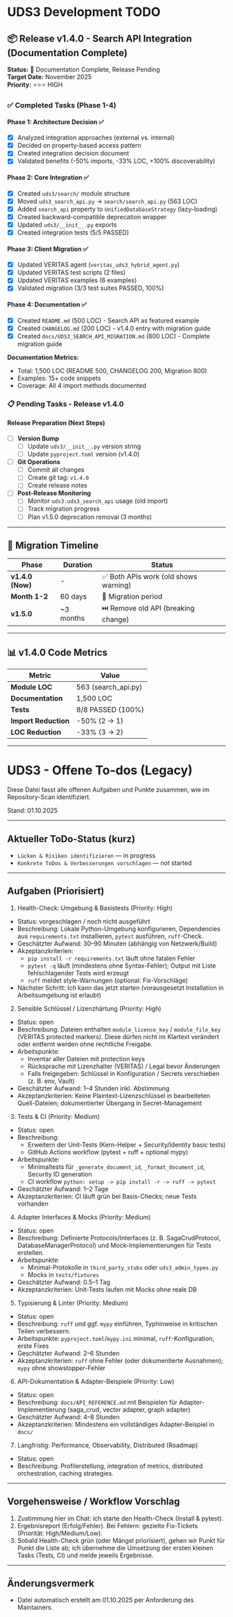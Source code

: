 # UDS3 Development TODO

## 📦 Release v1.4.0 - Search API Integration (Documentation Complete)

**Status:** 🔄 Documentation Complete, Release Pending  
**Target Date:** November 2025  
**Priority:** ⭐⭐⭐ HIGH

### ✅ Completed Tasks (Phase 1-4)

#### Phase 1: Architecture Decision ✅
- [x] Analyzed integration approaches (external vs. internal)
- [x] Decided on property-based access pattern
- [x] Created integration decision document
- [x] Validated benefits (-50% imports, -33% LOC, +100% discoverability)

#### Phase 2: Core Integration ✅
- [x] Created `uds3/search/` module structure
- [x] Moved `uds3_search_api.py` → `search/search_api.py` (563 LOC)
- [x] Added `search_api` property to `UnifiedDatabaseStrategy` (lazy-loading)
- [x] Created backward-compatible deprecation wrapper
- [x] Updated `uds3/__init__.py` exports
- [x] Created integration tests (5/5 PASSED)

#### Phase 3: Client Migration ✅
- [x] Updated VERITAS agent (`veritas_uds3_hybrid_agent.py`)
- [x] Updated VERITAS test scripts (2 files)
- [x] Updated VERITAS examples (6 examples)
- [x] Validated migration (3/3 test suites PASSED, 100%)

#### Phase 4: Documentation ✅
- [x] Created `README.md` (500 LOC) - Search API as featured example
- [x] Created `CHANGELOG.md` (200 LOC) - v1.4.0 entry with migration guide
- [x] Created `docs/UDS3_SEARCH_API_MIGRATION.md` (800 LOC) - Complete migration guide

**Documentation Metrics:**
- Total: 1,500 LOC (README 500, CHANGELOG 200, Migration 800)
- Examples: 15+ code snippets
- Coverage: All 4 import methods documented

### 📋 Pending Tasks - Release v1.4.0

#### Release Preparation (Next Steps)
- [ ] **Version Bump**
  - [ ] Update `uds3/__init__.py` version string
  - [ ] Update `pyproject.toml` version (v1.4.0)
  
- [ ] **Git Operations**
  - [ ] Commit all changes
  - [ ] Create git tag: `v1.4.0`
  - [ ] Create release notes

- [ ] **Post-Release Monitoring**
  - [ ] Monitor `uds3.uds3_search_api` usage (old import)
  - [ ] Track migration progress
  - [ ] Plan v1.5.0 deprecation removal (3 months)

---

## 🚦 Migration Timeline

| Phase | Duration | Status |
|-------|----------|--------|
| **v1.4.0 (Now)** | - | ✅ Both APIs work (old shows warning) |
| **Month 1-2** | 60 days | 🔄 Migration period |
| **v1.5.0** | ~3 months | ⏭️ Remove old API (breaking change) |

---

## 📊 v1.4.0 Code Metrics

| Metric | Value |
|--------|-------|
| **Module LOC** | 563 (search_api.py) |
| **Documentation** | 1,500 LOC |
| **Tests** | 8/8 PASSED (100%) |
| **Import Reduction** | -50% (2 → 1) |
| **LOC Reduction** | -33% (3 → 2) |

---

# UDS3 - Offene To-dos (Legacy)

Diese Datei fasst alle offenen Aufgaben und Punkte zusammen, wie im Repository-Scan identifiziert.

Stand: 01.10.2025

---

## Aktueller ToDo-Status (kurz)
- `Lücken & Risiken identifizieren` — in progress
- `Konkrete ToDos & Verbesserungen vorschlagen` — not started

---

## Aufgaben (Priorisiert)

1) Health-Check: Umgebung & Basistests (Priority: High)
- Status: vorgeschlagen / noch nicht ausgeführt
- Beschreibung: Lokale Python-Umgebung konfigurieren, Dependencies aus `requirements.txt` installieren, `pytest` ausführen, `ruff`-Check.
- Geschätzter Aufwand: 30–90 Minuten (abhängig von Netzwerk/Build)
- Akzeptanzkriterien:
  - `pip install -r requirements.txt` läuft ohne fatalen Fehler
  - `pytest -q` läuft (mindestens ohne Syntax-Fehler); Output mit Liste fehlschlagender Tests wird erzeugt
  - `ruff` meldet style-Warnungen (optional: Fix-Vorschläge)
- Nächster Schritt: Ich kann das jetzt starten (vorausgesetzt Installation in Arbeitsumgebung ist erlaubt)


2) Sensible Schlüssel / Lizenzhärtung (Priority: High)
- Status: open
- Beschreibung: Dateien enthalten `module_licence_key` / `module_file_key` (VERITAS protected markers). Diese dürfen nicht im Klartext verändert oder entfernt werden ohne rechtliche Freigabe.
- Arbeitspunkte:
  - Inventar aller Dateien mit protection keys
  - Rücksprache mit Lizenzhalter (VERITAS) / Legal bevor Änderungen
  - Falls freigegeben: Schlüssel in Konfiguration / Secrets verschieben (z. B. env, Vault)
- Geschätzter Aufwand: 1–4 Stunden inkl. Abstimmung
- Akzeptanzkriterien: Keine Plaintext-Lizenzschlüssel in bearbeiteten Quell-Dateien; dokumentierter Übergang in Secret-Management


3) Tests & CI (Priority: Medium)
- Status: open
- Beschreibung:
  - Erweitern der Unit-Tests (Kern-Helper + Security/Identity basic tests)
  - GitHub Actions workflow (pytest + ruff + optional mypy)
- Arbeitspunkte:
  - Minimaltests für `_generate_document_id`, `_format_document_id`, Security ID generation
  - CI workflow `python: setup -> pip install -r -> ruff -> pytest`
- Geschätzter Aufwand: 1–2 Tage
- Akzeptanzkriterien: CI läuft grün bei Basis-Checks; neue Tests vorhanden


4) Adapter Interfaces & Mocks (Priority: Medium)
- Status: open
- Beschreibung: Definierte Protocols/Interfaces (z. B. SagaCrudProtocol, DatabaseManagerProtocol) und Mock-Implementierungen für Tests erstellen.
- Arbeitspunkte:
  - Minimal-Protokolle in `third_party_stubs` oder `uds3_admin_types.py`
  - Mocks in `tests/fixtures`
- Geschätzter Aufwand: 0.5–1 Tag
- Akzeptanzkriterien: Unit-Tests laufen mit Mocks ohne reale DB


5) Typisierung & Linter (Priority: Medium)
- Status: open
- Beschreibung: `ruff` und ggf. `mypy` einführen, Typhinweise in kritischen Teilen verbessern.
- Arbeitspunkte: `pyproject.toml`/`mypy.ini` minimal, `ruff`-Konfiguration, erste Fixes
- Geschätzter Aufwand: 2–6 Stunden
- Akzeptanzkriterien: `ruff` ohne Fehler (oder dokumentierte Ausnahmen); `mypy` ohne showstopper-Fehler


6) API-Dokumentation & Adapter-Beispiele (Priority: Low)
- Status: open
- Beschreibung: `docs/API_REFERENCE.md` mit Beispielen für Adapter-Implementierung (saga_crud, vector adapter, graph adapter)
- Geschätzter Aufwand: 4–8 Stunden
- Akzeptanzkriterien: Mindestens ein vollständiges Adapter-Beispiel in `docs/`


7) Langfristig: Performance, Observability, Distributed (Roadmap)
- Status: open
- Beschreibung: Profilerstellung, integration of metrics, distributed orchestration, caching strategies.

---

## Vorgehensweise / Workflow Vorschlag
1. Zustimmung hier im Chat: ich starte den Health-Check (Install & pytest).
2. Ergebnisreport (Erfolg/Fehler). Bei Fehlern: gezielte Fix-Tickets (Priorität: High/Medium/Low).
3. Sobald Health-Check grün (oder Mängel priorisiert), gehen wir Punkt für Punkt die Liste ab; ich übernehme die Umsetzung der ersten kleinen Tasks (Tests, CI) und melde jeweils Ergebnisse.

---

## Änderungsvermerk
- Datei automatisch erstellt am 01.10.2025 per Anforderung des Maintainers.



